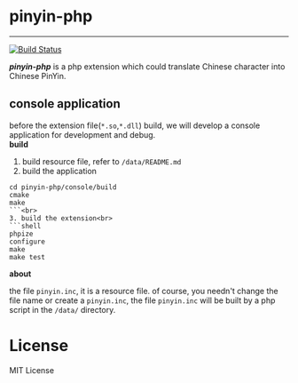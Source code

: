 # pinyin-php #

----------

[![Build Status](https://drone.io/github.com/duguying/pinyin-php/status.png)](https://drone.io/github.com/duguying/pinyin-php/latest)

***pinyin-php*** is a php extension which could translate Chinese character into Chinese PinYin.

## console application ##
before the extension file(`*.so`,`*.dll`) build, we will develop a console application for development and debug. <br>
**build**

1. build resource file, refer to `/data/README.md`
2. build the application<br>
```shell
cd pinyin-php/console/build
cmake
make
```<br>
3. build the extension<br>
```shell
phpize
configure
make
make test
```

**about**

the file `pinyin.inc`, it is a resource file. of course, you needn't change the file name or create a `pinyin.inc`, the file `pinyin.inc` will be built by a php script in the `/data/` directory. 

# License #

MIT License
